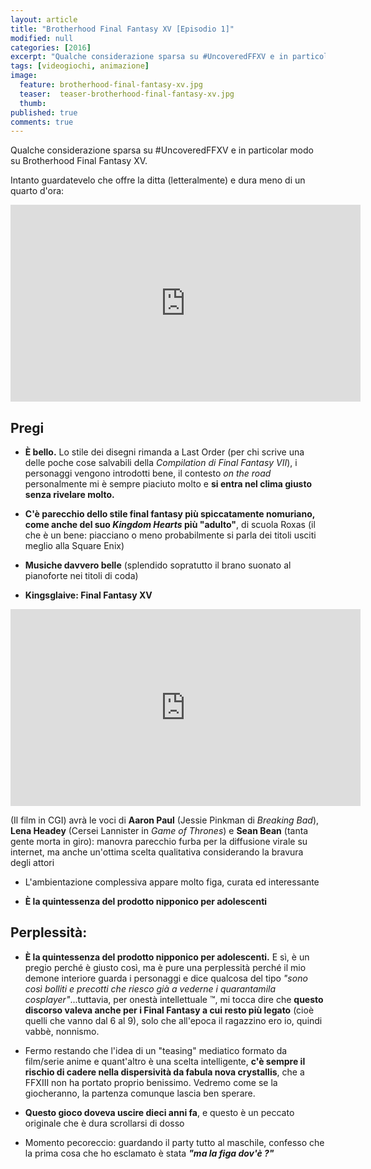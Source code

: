 ```yaml
---
layout: article
title: "Brotherhood Final Fantasy XV [Episodio 1]"
modified: null
categories: [2016]
excerpt: "Qualche considerazione sparsa su #UncoveredFFXV e in particolar modo su Brotherhood Final Fantasy XV"
tags: [videogiochi, animazione]
image: 
  feature: brotherhood-final-fantasy-xv.jpg
  teaser:  teaser-brotherhood-final-fantasy-xv.jpg
  thumb: 
published: true
comments: true
---
```


Qualche considerazione sparsa su #UncoveredFFXV e in particolar modo su Brotherhood Final Fantasy XV.

Intanto guardatevelo che offre la ditta (letteralmente) e dura meno di un quarto d'ora:

<iframe width="560" height="315" src="https://www.youtube.com/embed/fsVhwsUFaDE" frameborder="0" allowfullscreen></iframe>

## Pregi

- **È bello.** Lo stile dei disegni rimanda a Last Order (per chi scrive una delle poche cose salvabili della _Compilation di Final Fantasy VII_), i personaggi vengono introdotti bene, il contesto _on the road_ personalmente mi è sempre piaciuto molto e **si entra nel clima giusto senza rivelare molto.**

- **C'è parecchio dello stile final fantasy più spiccatamente nomuriano, come anche del suo _Kingdom Hearts_ più "adulto"**, di scuola Roxas (il che è un bene: piacciano o meno probabilmente si parla dei titoli usciti meglio alla Square Enix)

- **Musiche davvero belle** (splendido sopratutto il brano suonato al pianoforte nei titoli di coda)

- **Kingsglaive: Final Fantasy XV** 

<iframe width="560" height="315" src="https://www.youtube.com/embed/iP8EgMUVmwk" frameborder="0" allowfullscreen></iframe>

(Il film in CGI) avrà le voci di **Aaron Paul** (Jessie Pinkman di _Breaking Bad_), **Lena Headey** (Cersei Lannister in _Game of Thrones_) e **Sean Bean** (tanta gente morta in giro): manovra parecchio furba per la diffusione virale su internet, ma anche un'ottima scelta qualitativa considerando la bravura degli attori

- L'ambientazione complessiva appare molto figa, curata ed interessante

- **È la quintessenza del prodotto nipponico per adolescenti**

## Perplessità:

- **È la quintessenza del prodotto nipponico per adolescenti.** 
E sì, è un pregio perché è giusto così, ma è pure una perplessità perché il mio demone interiore guarda i personaggi e dice qualcosa del tipo _"sono così bolliti e precotti che riesco già a vederne i quarantamila cosplayer"_...tuttavia, per onestà intellettuale ™, mi tocca dire che **questo discorso valeva anche per i Final Fantasy a cui resto più legato** (cioè quelli che vanno dal 6 al 9), solo che all'epoca il ragazzino ero io, quindi vabbè, nonnismo.

- Fermo restando che l'idea di un "teasing" mediatico formato da film/serie anime e quant'altro è una scelta intelligente, **c'è sempre il rischio di cadere nella dispersività da fabula nova crystallis**, che a FFXIII non ha portato proprio benissimo. Vedremo come se la giocheranno, la partenza comunque lascia ben sperare.

- **Questo gioco doveva uscire dieci anni fa**, e questo è un peccato originale che è dura scrollarsi di dosso

- Momento pecoreccio: guardando il party tutto al maschile, confesso che la prima cosa che ho esclamato è stata **_"ma la figa dov'è ?"_**